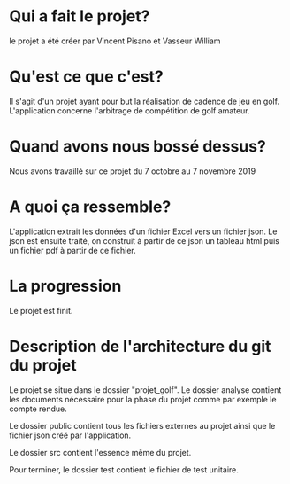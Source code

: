 # Qui a fait le projet?

le projet a été créer par Vincent Pisano et Vasseur William

# Qu'est ce que c'est?

Il s'agit d'un projet ayant pour but la réalisation de cadence de jeu en golf.
L'application concerne l'arbitrage de compétition de golf amateur.

# Quand avons nous bossé dessus?

Nous avons travaillé sur ce projet du 7 octobre au 7 novembre 2019

# A quoi ça ressemble?

L'application extrait les données d'un fichier Excel vers un fichier json. Le json est 
ensuite traité, on construit à partir de ce json un tableau html puis un fichier pdf à 
partir de ce fichier.

# La progression

Le projet est finit.

# Description de l'architecture du git du projet

Le projet se situe dans le dossier "projet_golf". Le dossier analyse contient les 
documents nécessaire pour la phase du projet comme par exemple le compte rendue.

Le dossier public contient tous les fichiers externes au projet ainsi que le fichier json 
créé par l'application.

Le dossier src contient l'essence même du projet.


Pour terminer, le dossier test contient le fichier de test unitaire.
